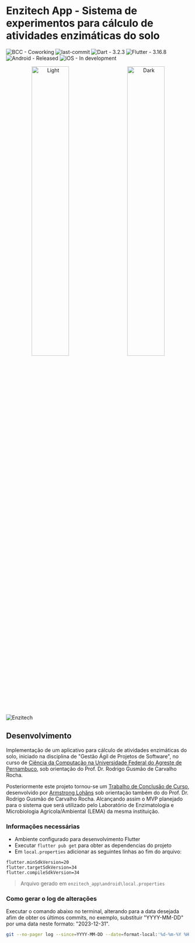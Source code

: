 # Enzitech App - Sistema de experimentos para cálculo de atividades enzimáticas do solo

![BCC - Coworking](https://img.shields.io/badge/BCC-Coworking-06BC67?logo=slack)
![last-commit](https://img.shields.io/github/last-commit/bcccoworkingufape/enzitech_app.svg)
![Dart - 3.2.3](https://img.shields.io/badge/Dart-3.2.3-02569B?logo=dart)
![Flutter - 3.16.8](https://img.shields.io/badge/Flutter-3.16.8-0175C2?logo=flutter)
![Android - Released](https://img.shields.io/badge/Android-Released-3DDC84?logo=android&logoColor=FFFFFF)
![iOS - In development](https://img.shields.io/badge/iOS-In_development-000000?logo=apple&logoColor=FFFFFF)

<p align="center">
  <a href="https://play.google.com/store/apps/details?id=com.lohhans.enzitech&hl=pt"><img alt="Light" src="https://raw.githubusercontent.com/steverichey/google-play-badge-svg/266d2b2df26f10d3c00b8129a0bd9f6da6b19f00/img/pt-br_get.svg" width="45%"></a>
&nbsp; &nbsp; &nbsp; &nbsp;
  <a href="https://flutter.dev/"><img alt="Dark" src="https://github.com/bcccoworkingufape/enzitech_app/assets/30741312/63040ed9-9373-41bb-880d-99e80b182def" width="45%"></a>
</p>

![Enzitech](https://github.com/bcccoworkingufape/enzitech_app/assets/30741312/febe6481-6e75-4727-9aed-ce35601736e4)

## Desenvolvimento

Implementação de um aplicativo para cálculo de atividades enzimáticas do solo, iniciado na disciplina de "Gestão Ágil de Projetos de Software", no curso de [Ciência da Computação na Universidade Federal do Agreste de Pernambuco](http://www.ufape.edu.br/br/node/409), sob orientação do Prof. Dr. Rodrigo Gusmão de Carvalho Rocha.

Posteriormente este projeto tornou-se um [Trabalho de Conclusão de Curso](https://github.com/lohhans/tcc/tree/main), desenvolvido por [Armstrong Lohãns](https://github.com/lohhans) sob orientação também do do Prof. Dr. Rodrigo Gusmão de Carvalho Rocha. Alcançando assim o MVP planejado para o sistema que será utilizado pelo Laboratório de Enzimatologia e Microbiologia Agrícola/Ambiental (LEMA) da mesma instituição.

### Informações necessárias

- Ambiente configurado para desenvolvimento Flutter
- Executar `flutter pub get` para obter as dependencias do projeto
- Em `local.properties` adicionar as seguintes linhas ao fim do arquivo:

```properties
flutter.minSdkVersion=20
flutter.targetSdkVersion=34
flutter.compileSdkVersion=34
```

> Arquivo gerado em `enzitech_app\android\local.properties`

### Como gerar o log de alterações

Executar o comando abaixo no terminal, alterando para a data desejada afim de obter os últimos commits, no exemplo, substituir "YYYY-MM-DD" por uma data neste formato: "2023-12-31".

```bash
git --no-pager log --since=YYYY-MM-DD --date=format-local:'%d-%m-%Y %H:%M:%S' --pretty=format:'Desenvolvido por %an em %ad | %s' > lattest-changes.log
```